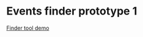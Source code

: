 # Events finder prototype 1

[Finder tool demo](https://ausgov.github.io/bga-events-finder/events/events-finder.html)
    
